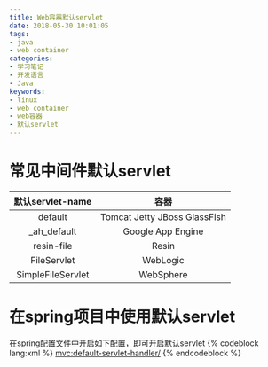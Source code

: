 ```yaml
---
title: Web容器默认servlet
date: 2018-05-30 10:01:05
tags:
- java
- web container
categories:
- 学习笔记
- 开发语言
- Java
keywords:
- linux
- web container
- web容器
- 默认servlet
---
```


# 常见中间件默认servlet

| 默认servlet-name  | 容器                         |
| :---------------: | :--------------------------: |
| default           | Tomcat Jetty JBoss GlassFish |
| _ah_default       | Google App Engine            |
| resin-file        | Resin                        |
| FileServlet       | WebLogic                     |
| SimpleFileServlet | WebSphere                    |

# 在spring项目中使用默认servlet

在spring配置文件中开启如下配置，即可开启默认servlet
{% codeblock lang:xml %}
<mvc:default-servlet-handler/>
{% endcodeblock %}